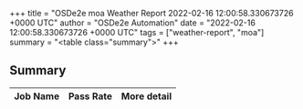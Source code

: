+++
title = "OSDe2e moa Weather Report 2022-02-16 12:00:58.330673726 +0000 UTC"
author = "OSDe2e Automation"
date = "2022-02-16 12:00:58.330673726 +0000 UTC"
tags = ["weather-report", "moa"]
summary = "<table class=\"summary\"></table>"
+++
## Summary

| Job Name | Pass Rate | More detail |
|----------|-----------|-------------|




